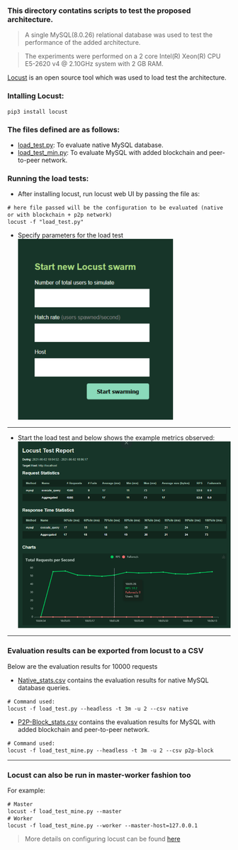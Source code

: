 ### This directory contatins scripts to test the proposed architecture.

> A single MySQL(8.0.26) relational database was used to test the performance of the added architecture.

> The experiments were performed on a 2 core Intel(R) Xeon(R) CPU E5-2620 v4 @ 2.10GHz system with 2 GB RAM.

[Locust](https://locust.io/) is an open source tool which was used to load test the architecture.

### Intalling Locust:
```
pip3 install locust
```

### The files defined are as follows:
  * [load_test.py](./load_test.py): To evaluate native MySQL database.
  * [load_test_min.py](./load_test_mine.py): To evaluate MySQL with added blockchain and peer-to-peer network.

### Running the load tests:
 - After installing locust, run locust web UI by passing the file as:
 ```
# here file passed will be the configuration to be evaluated (native or with blockchain + p2p network)
locust -f "load_test.py"
 ```
 - Specify parameters for the load test \
![Locust web UI](../images/locust-web.png)
---
 - Start the load test and below shows the example metrics observed:
![Locust Sample Test Report](../images/locust-test-report.png)
---

### Evaluation results can be exported from locust to a CSV
Below are the evaluation results for 10000 requests
- [Native_stats.csv](./native_stats.csv) contains the evaluation results for native MySQL database queries.
```
# Command used:
locust -f load_test.py --headless -t 3m -u 2 --csv native
```
- [P2P-Block_stats.csv](./p2p-block_stats.csv) contains the evaluation results for MySQL with added blockchain and peer-to-peer network.
```
# Command used: 
locust -f load_test_mine.py --headless -t 3m -u 2 --csv p2p-block
```
---
### Locust can also be run in master-worker fashion too
For example:
```
# Master
locust -f load_test_mine.py --master
# Worker
locust -f load_test_mine.py --worker --master-host=127.0.0.1
```
> More details on configuring locust can be found [here](https://docs.locust.io/en/stable/configuration.html)
